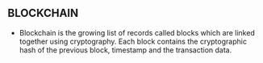 ## BLOCKCHAIN
- Blockchain is the growing list of records called blocks which are linked together using cryptography. Each block contains the cryptographic hash of the previous block, timestamp and the transaction data. 